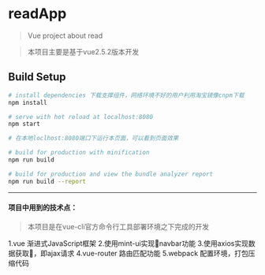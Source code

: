 # readApp

> Vue project about read

>本项目主要是基于vue2.5.2版本开发

## Build Setup

``` bash
# install dependencies 下载支撑组件，网络环境不好的用户利用淘宝镜像cnpm下载
npm install

# serve with hot reload at localhost:8080
npm start

# 在本地loclhost:8080端口下运行本页面，可以看到页面效果

# build for production with minification
npm run build

# build for production and view the bundle analyzer report
npm run build --report
```

***
#### 项目中用到的技术点：

>本项目是在vue-cli官方命令行工具部署环境之下完成的开发

1.vue 渐进式JavaScript框架
2.使用mint-ui实现navbar功能
3.使用axios实现数据获取，即ajax请求
4.vue-router 路由匹配功能
5.webpack 配置环境，打包压缩代码